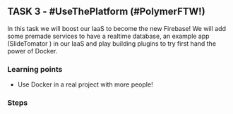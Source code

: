 ## TASK 3 -  #UseThePlatform (#PolymerFTW!)

In this task we will boost our IaaS to become the new Firebase! We will add some
premade services to have a realtime database, an example app (SlideTomator ) in
our IaaS and play building plugins to try first hand the power of Docker.

### Learning points
- Use Docker in a real project with more people!

### Steps
